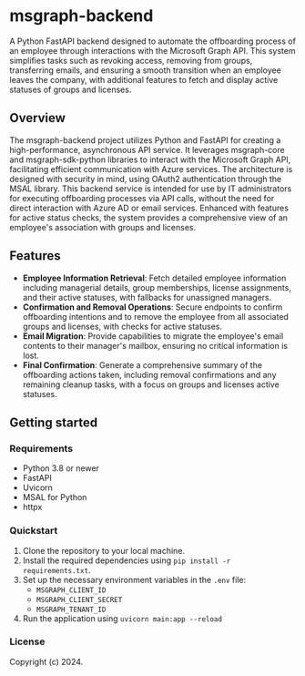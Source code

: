 # msgraph-backend

A Python FastAPI backend designed to automate the offboarding process of an employee through interactions with the Microsoft Graph API. This system simplifies tasks such as revoking access, removing from groups, transferring emails, and ensuring a smooth transition when an employee leaves the company, with additional features to fetch and display active statuses of groups and licenses.

## Overview

The msgraph-backend project utilizes Python and FastAPI for creating a high-performance, asynchronous API service. It leverages msgraph-core and msgraph-sdk-python libraries to interact with the Microsoft Graph API, facilitating efficient communication with Azure services. The architecture is designed with security in mind, using OAuth2 authentication through the MSAL library. This backend service is intended for use by IT administrators for executing offboarding processes via API calls, without the need for direct interaction with Azure AD or email services. Enhanced with features for active status checks, the system provides a comprehensive view of an employee's association with groups and licenses.

## Features

- **Employee Information Retrieval**: Fetch detailed employee information including managerial details, group memberships, license assignments, and their active statuses, with fallbacks for unassigned managers.
- **Confirmation and Removal Operations**: Secure endpoints to confirm offboarding intentions and to remove the employee from all associated groups and licenses, with checks for active statuses.
- **Email Migration**: Provide capabilities to migrate the employee's email contents to their manager's mailbox, ensuring no critical information is lost.
- **Final Confirmation**: Generate a comprehensive summary of the offboarding actions taken, including removal confirmations and any remaining cleanup tasks, with a focus on groups and licenses active statuses.

## Getting started

### Requirements

- Python 3.8 or newer
- FastAPI
- Uvicorn
- MSAL for Python
- httpx

### Quickstart

1. Clone the repository to your local machine.
2. Install the required dependencies using `pip install -r requirements.txt`.
3. Set up the necessary environment variables in the `.env` file:
   - `MSGRAPH_CLIENT_ID`
   - `MSGRAPH_CLIENT_SECRET`
   - `MSGRAPH_TENANT_ID`
4. Run the application using `uvicorn main:app --reload`

### License

Copyright (c) 2024.